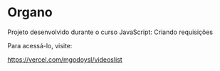 # Organo

Projeto desenvolvido durante o curso JavaScript: Criando requisições

Para acessá-lo, visite:

https://vercel.com/mgodoysl/videoslist

